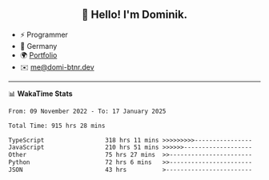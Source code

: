 <h2 align="center">👋 Hello! I'm Dominik.</h2>

- ⚡ Programmer
- 📍 Germany
- 🌍 [Portfolio](https://domi-btnr.dev)
- ✉️ [me@domi-btnr.dev](mailto://me@domi-btnr.dev)

---
📊 **WakaTime Stats**
<!--START_SECTION:waka-->

```txt
From: 09 November 2022 - To: 17 January 2025

Total Time: 915 hrs 28 mins

TypeScript                 318 hrs 11 mins >>>>>>>>>----------------   34.76 %
JavaScript                 210 hrs 51 mins >>>>>>-------------------   23.03 %
Other                      75 hrs 27 mins  >>-----------------------   08.24 %
Python                     72 hrs 6 mins   >>-----------------------   07.88 %
JSON                       43 hrs          >------------------------   04.70 %
```

<!--END_SECTION:waka-->
